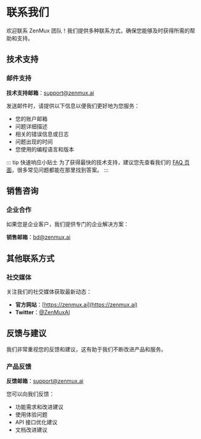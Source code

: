 # 联系我们

欢迎联系 ZenMux 团队！我们提供多种联系方式，确保您能够及时获得所需的帮助和支持。

## 技术支持

### 邮件支持

**技术支持邮箱**：[support@zenmux.ai](mailto:support@zenmux.ai)

发送邮件时，请提供以下信息以便我们更好地为您服务：

- 您的账户邮箱
- 问题详细描述
- 相关的错误信息或日志
- 问题出现的时间
- 您使用的编程语言和版本

::: tip 快速响应小贴士
为了获得最快的技术支持，建议您先查看我们的 [FAQ 页面](/zh/help/faq)，很多常见问题都能在那里找到答案。
:::

## 销售咨询

### 企业合作

如果您是企业客户，我们提供专门的企业解决方案：

**销售邮箱**：[bd@zenmux.ai](mailto:bd@zenmux.ai)

## 其他联系方式

### 社交媒体

关注我们的社交媒体获取最新动态：

- **官方网站**：[https://zenmux.ai](https://zenmux.ai)
- **Twitter**：[@ZenMuxAI](https://twitter.com/ZenMuxAI)

## 反馈与建议

我们非常重视您的反馈和建议，这有助于我们不断改进产品和服务。

### 产品反馈

**反馈邮箱**：[support@zenmux.ai](mailto:support@zenmux.ai)

您可以向我们反馈：

- 功能需求和改进建议
- 使用体验问题
- API 接口优化建议
- 文档改进建议
